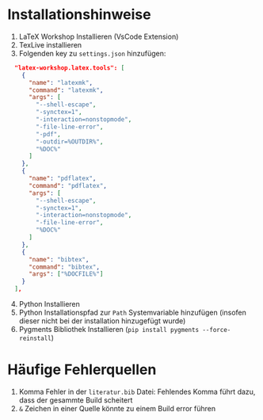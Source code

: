 # Installationshinweise

1. LaTeX Workshop Installieren (VsCode Extension)
2. TexLive installieren
3. Folgenden key zu `settings.json` hinzufügen:

```json
  "latex-workshop.latex.tools": [
    {
      "name": "latexmk",
      "command": "latexmk",
      "args": [
        "--shell-escape",
        "-synctex=1",
        "-interaction=nonstopmode",
        "-file-line-error",
        "-pdf",
        "-outdir=%OUTDIR%",
        "%DOC%"
      ]
    },
    {
      "name": "pdflatex",
      "command": "pdflatex",
      "args": [
        "--shell-escape",
        "-synctex=1",
        "-interaction=nonstopmode",
        "-file-line-error",
        "%DOC%"
      ]
    },
    {
      "name": "bibtex",
      "command": "bibtex",
      "args": ["%DOCFILE%"]
    }
  ],
```

4. Python Installieren
5. Python Installationspfad zur `Path` Systemvariable hinzufügen (insofen dieser nicht bei der installation hinzugefügt wurde)
6. Pygments Bibliothek Installieren (`pip install pygments --force-reinstall`)

# Häufige Fehlerquellen

1. Komma Fehler in der `literatur.bib` Datei:
   Fehlendes Komma führt dazu, dass der gesammte Build scheitert
2. `&` Zeichen in einer Quelle könnte zu einem Build error führen
